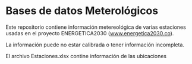 # Bases de datos Meterológicos

Este repositorio contiene información metereológica de varias estaciones usadas en el proyecto ENERGETICA2030  (www.energetica2030.co).

La información puede no estar calibrada o tener información incompleta.

El archivo Estaciones.xlsx contine información de las ubicaciones
